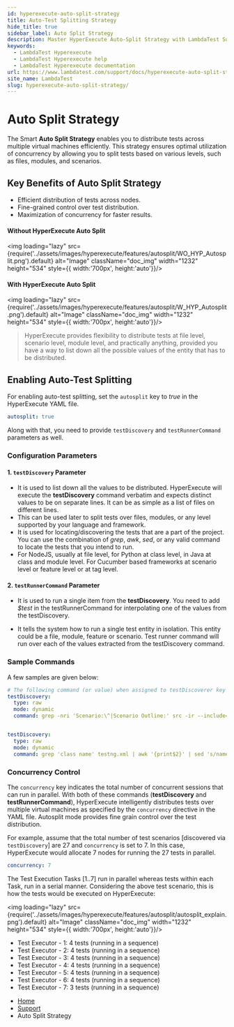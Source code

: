 ```yaml
---
id: hyperexecute-auto-split-strategy
title: Auto-Test Splitting Strategy
hide_title: true
sidebar_label: Auto Split Strategy
description: Master HyperExecute Auto-Split Strategy with LambdaTest Support. Streamline Your Test Automation Efforts for Ultimate Efficiency.
keywords:
  - LambdaTest Hyperexecute
  - LambdaTest Hyperexecute help
  - LambdaTest Hyperexecute documentation
url: https://www.lambdatest.com/support/docs/hyperexecute-auto-split-strategy/
site_name: LambdaTest
slug: hyperexecute-auto-split-strategy/
---
```


<script type="application/ld+json"
      dangerouslySetInnerHTML={{ __html: JSON.stringify({
       "@context": "https://schema.org",
        "@type": "BreadcrumbList",
        "itemListElement": [{
          "@type": "ListItem",
          "position": 1,
          "name": "Home",
          "item": "https://www.lambdatest.com"
        },{
          "@type": "ListItem",
          "position": 2,
          "name": "Support",
          "item": "https://www.lambdatest.com/support/docs/"
        },{
          "@type": "ListItem",
          "position": 3,
          "name": "HyperExecute Concepts",
          "item": "https://www.lambdatest.com/support/docs/hyperexecute-auto-split-strategy/"
        }]
      })
    }}
></script>

# Auto Split Strategy

The Smart **Auto Split Strategy** enables you to distribute tests across multiple virtual machines efficiently. This strategy ensures optimal utilization of concurrency by allowing you to split tests based on various levels, such as files, modules, and scenarios.

## Key Benefits of Auto Split Strategy
- Efficient distribution of tests across nodes.
- Fine-grained control over test distribution.
- Maximization of concurrency for faster results.

#### Without HyperExecute Auto Split
<img loading="lazy" src={require('../assets/images/hyperexecute/features/autosplit/WO_HYP_Autosplit.png').default} alt="Image"  className="doc_img" width="1232" height="534" style={{ width:'700px', height:'auto'}}/>

#### With HyperExecute Auto Split
<img loading="lazy" src={require('../assets/images/hyperexecute/features/autosplit/W_HYP_Autosplit.png').default} alt="Image"  className="doc_img" width="1232" height="534" style={{ width:'700px', height:'auto'}}/>

> HyperExecute provides flexibility to distribute tests at file level, scenario level, module level, and practically anything, provided you have a way to list down all the possible values of the entity that has to be distributed.

## Enabling Auto-Test Splitting

For enabling auto-test splitting, set the `autosplit` key to *true*  in the HyperExecute YAML file.

``` yaml
autosplit: true
```

Along with that, you need to provide `testDiscovery` and `testRunnerCommand` parameters as well.

### Configuration Parameters

#### 1. `testDiscovery` Parameter
- It is used to list down all the values to be distributed. HyperExecute will execute the **testDiscovery** command verbatim and expects distinct values to be on separate lines. It can be as simple as a list of files on different lines.
- This can be used later to split tests over files, modules, or any level supported by your language and framework.
- It is used for locating/discovering the tests that are a part of the project. You can use the combination of *grep*, *awk*, *sed*, or any valid command to locate the tests that you intend to run. 
- For NodeJS, usually at file level, for Python at class level, in Java  at class and module level. For Cucumber based frameworks at scenario level or feature level or at tag level. 

#### 2. `testRunnerCommand` Parameter
- It is used to run a single item from the **testDiscovery**. You need to add *$test* in the testRunnerCommand for interpolating one of the values from the testDiscovery.

- It tells the system how to run a single test entity in isolation. This entity could be a file, module, feature or scenario. Test runner command will run over each of the values extracted from the testDiscovery command.

### Sample Commands

A few samples are given below:

``` yaml
# The following command (or value) when assigned to testDiscoverer key searches for the scenarios by matching the string Scenario [or Scenario Outline] in the .feature  files located in the *src* directory of the project.
testDiscovery:
  type: raw
  mode: dynamic
  command: grep -nri 'Scenario:\^|Scenario Outline:' src -ir --include=\*.feature |  awk '{print $1}' | sed 's/\.\///g' | sed 's/\(.*\):/\1 /'
```

``` yaml

testDiscovery:
  type: raw
  mode: dynamic
  command: grep 'class name' testng.xml | awk '{print$2}' | sed 's/name=//g' | sed 's/\x3e//g'
```

### Concurrency Control

The `concurrency`  key indicates the total number of concurrent sessions that can run in parallel. With both of these commands (**testDiscovery** and **testRunnerCommand**), HyperExecute intelligently distributes tests over multiple virtual machines as specified by the `concurrency` directive in the YAML file. Autosplit mode provides fine grain control over the test distribution.

For example, assume that the total number of test scenarios [discovered via `testDiscovery`] are 27 and `concurrency` is set to 7. In this case, HyperExecute would allocate 7 nodes for running the 27 tests in parallel.

``` yaml
concurrency: 7
```

The Test Execution Tasks [1..7] run in parallel whereas tests within each Task, run in a serial manner. Considering the above test scenario, this is how the tests would be executed on HyperExecute:

<img loading="lazy" src={require('../assets/images/hyperexecute/features/autosplit/autosplit_explain.png').default} alt="Image"  className="doc_img" width="1232" height="534" style={{ width:'700px', height:'auto'}}/>

* Test Executor - 1: 4 tests (running in a sequence)
* Test Executor - 2: 4 tests (running in a sequence)
* Test Executor - 3: 4 tests (running in a sequence)
* Test Executor - 4: 4 tests (running in a sequence)
* Test Executor - 5: 4 tests (running in a sequence)
* Test Executor - 6: 4 tests (running in a sequence)
* Test Executor - 7: 3 tests (running in a sequence)

<nav aria-label="breadcrumbs">
  <ul className="breadcrumbs">
    <li className="breadcrumbs__item">
      <a className="breadcrumbs__link" target="_self" href="https://www.lambdatest.com">
        Home
      </a>
    </li>
    <li className="breadcrumbs__item">
      <a className="breadcrumbs__link" target="_self" href="https://www.lambdatest.com/support/docs/">
        Support
      </a>
    </li>
    <li className="breadcrumbs__item breadcrumbs__item--active">
      <span className="breadcrumbs__link">
        Auto Split Strategy
      </span>
    </li>
  </ul>
</nav>
